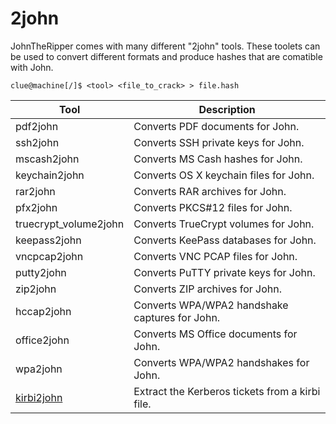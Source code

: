 # 2john

JohnTheRipper comes with many different "2john" tools. These toolets can be used to convert different formats and produce hashes that are comatible with John.

```shell
clue@machine[/]$ <tool> <file_to_crack> > file.hash
```

| Tool                                                                                 | Description                                     |
| ------------------------------------------------------------------------------------ | ----------------------------------------------- |
| pdf2john                                                                             | Converts PDF documents for John.                |
| ssh2john                                                                             | Converts SSH private keys for John.             |
| mscash2john                                                                          | Converts MS Cash hashes for John.               |
| keychain2john                                                                        | Converts OS X keychain files for John.          |
| rar2john                                                                             | Converts RAR archives for John.                 |
| pfx2john                                                                             | Converts PKCS#12 files for John.                |
| truecrypt\_volume2john                                                               | Converts TrueCrypt volumes for John.            |
| keepass2john                                                                         | Converts KeePass databases for John.            |
| vncpcap2john                                                                         | Converts VNC PCAP files for John.               |
| putty2john                                                                           | Converts PuTTY private keys for John.           |
| zip2john                                                                             | Converts ZIP archives for John.                 |
| hccap2john                                                                           | Converts WPA/WPA2 handshake captures for John.  |
| office2john                                                                          | Converts MS Office documents for John.          |
| wpa2john                                                                             | Converts WPA/WPA2 handshakes for John.          |
| [kirbi2john](https://github.com/openwall/john/blob/bleeding-jumbo/run/kirbi2john.py) | Extract the Kerberos tickets from a kirbi file. |
